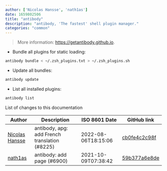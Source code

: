 ```yaml
---
author: ['Nicolas Hansse', 'nath1as']
date: 1659802506
title: "antibody"
description: "antibody, 'The fastest' shell plugin manager."
categories: "common"
---
```

> More information: <https://getantibody.github.io>.

- Bundle all plugins for static loading:

```bash
antibody bundle < ~/.zsh_plugins.txt > ~/.zsh_plugins.sh
```

- Update all bundles:

```bash
antibody update
```

- List all installed plugins:

```bash
antibody list
```
List of changes to this documentation


Author | Description | ISO 8601 Date | GitHub link
------|-----|-----|-----
[Nicolas Hansse](mailto:nico.hansse@gmail.com) | antibody, apg: add French translation (#8225) | 2022-08-06T18:15:06 | [cb0fe4c2c98f](https://github.com/tldr-pages/tldr/commit/cb0fe4c2c98f414a65d5b18a39efec14d236c3e8)
[nath1as](mailto:n@th1.as) | antibody: add page (#6900) | 2021-10-09T07:38:42 | [59b377a6e8de](https://github.com/tldr-pages/tldr/commit/59b377a6e8de9f38a083e84bb67682a1dab7fc3d)

